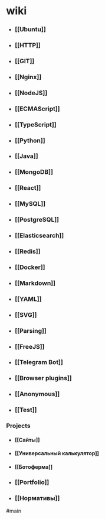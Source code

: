 # wiki

- ### [[Ubuntu]]
- ### [[HTTP]]
- ### [[GIT]]
- ### [[Nginx]]
- ### [[NodeJS]]
- ### [[ECMAScript]]
- ### [[TypeScript]]
- ### [[Python]]
- ### [[Java]]
- ### [[MongoDB]]
- ### [[React]]
- ### [[MySQL]]
- ### [[PostgreSQL]]
- ### [[Elasticsearch]]
- ### [[Redis]]
- ### [[Docker]]
- ### [[Markdown]]
- ### [[YAML]]
- ### [[SVG]]
- ### [[Parsing]]
- ### [[FreeJS]]
- ### [[Telegram Bot]]
- ### [[Browser plugins]]
- ### [[Anonymous]]
- ### [[Test]]

### Projects
- #### [[Сайты]]
- #### [[Универсальный калькулятор]]
- #### [[Ботоферма]]
- ### [[Portfolio]]
- ### [[Нормативы]]

#main
